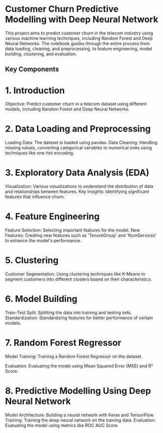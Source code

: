# Customer Churn Predictive Modelling with Deep Neural Network
This project aims to predict customer churn in the telecom industry using various machine learning techniques, including Random Forest and Deep Neural Networks. The notebook guides through the entire process from data loading, cleaning, and preprocessing, to feature engineering, model building, clustering, and evaluation.

## Key Components
# 1. Introduction
Objective: Predict customer churn in a telecom dataset using different models, including Random Forest and Deep Neural Networks.
# 2. Data Loading and Preprocessing
Loading Data: The dataset is loaded using pandas.
Data Cleaning: Handling missing values, converting categorical variables to numerical ones using techniques like one-hot encoding.
# 3. Exploratory Data Analysis (EDA)
Visualization: Various visualizations to understand the distribution of data and relationships between features.
Key Insights: Identifying significant features that influence churn.
# 4. Feature Engineering
Feature Selection: Selecting important features for the model.
New Features: Creating new features such as 'TenureGroup' and 'NumServices' to enhance the model's performance.
# 5. Clustering
Customer Segmentation: Using clustering techniques like K-Means to segment customers into different clusters based on their characteristics.
# 6. Model Building
Train-Test Split: Splitting the data into training and testing sets.
Standardization: Standardizing features for better performance of certain models.
# 7. Random Forest Regressor
Model Training: Training a Random Forest Regressor on the dataset.

Evaluation: Evaluating the model using Mean Squared Error (MSE) and R² Score.
# 8. Predictive Modelling Using Deep Neural Network
Model Architecture: Building a neural network with Keras and TensorFlow.
Training: Training the deep neural network on the training data.
Evaluation: Evaluating the model using metrics like ROC AUC Score
